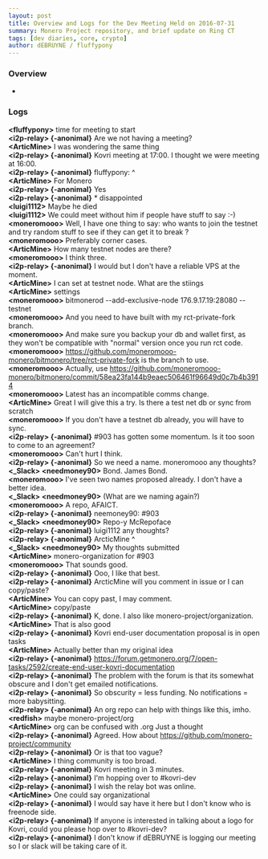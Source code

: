 ```yaml
---
layout: post
title: Overview and Logs for the Dev Meeting Held on 2016-07-31
summary: Monero Project repository, and brief update on Ring CT
tags: [dev diaries, core, crypto]
author: dEBRUYNE / fluffypony
---
```


### Overview 

-

### Logs

**\<fluffypony>** time for meeting to start   
**\<i2p-relay> {-anonimal}** Are we not having a meeting?  
**\<ArticMine>** I was wondering the same thing  
**\<i2p-relay> {-anonimal}** Kovri meeting at 17:00. I thought we were meeting at 16:00.  
**\<i2p-relay> {-anonimal}** fluffypony: ^  
**\<ArticMine>** For Monero  
**\<i2p-relay> {-anonimal}** Yes  
**\<i2p-relay> {-anonimal}** * disappointed  
**\<luigi1112>** Maybe he died  
**\<luigi1112>** We could meet without him if people have stuff to say :-)  
**\<moneromooo>** Well, I have one thing to say: who wants to join the testnet and try random stuff to see if they can get it to break ?  
**\<moneromooo>** Preferably corner cases.  
**\<ArticMine>** How many testnet nodes are there?  
**\<moneromooo>** I think three.  
**\<i2p-relay> {-anonimal}** I would but I don't have a reliable VPS at the moment.  
**\<ArticMine>** I can set at testnet node. What are the stiings  
**\<ArticMine>** settings  
**\<moneromooo>** bitmonerod --add-exclusive-node 176.9.17.19:28080 --testnet  
**\<moneromooo>** And you need to have built with my rct-private-fork branch.  
**\<moneromooo>** And make sure you backup your db and wallet first, as they won't be compatible with "normal" version once you run rct code.  
**\<moneromooo>** https://github.com/moneromooo-monero/bitmonero/tree/rct-private-fork is the branch to use.  
**\<moneromooo>** Actually, use https://github.com/moneromooo-monero/bitmonero/commit/58ea23fa144b9eaec506461f96649d0c7b4b3914  
**\<moneromooo>** Latest has an incompatible comms change.  
**\<ArticMine>** Great I will give this a try. Is there a test net db or sync from scratch  
**\<moneromooo>** If you don't have a testnet db already, you will have to sync.  
**\<i2p-relay> {-anonimal}** #903 has gotten some momentum. Is it too soon to come to an agreement?  
**\<moneromooo>** Can't hurt I think.  
**\<i2p-relay> {-anonimal}** So we need a name. moneromooo any thoughts?  
**\<_Slack> \<needmoney90>** Bond. James Bond.  
**\<moneromooo>** I've seen two names proposed already. I don't have a better idea.  
**\<_Slack> \<needmoney90>** (What are we naming again?)  
**\<moneromooo>** A repo, AFAICT.  
**\<i2p-relay> {-anonimal}** neemoney90: #903  
**\<_Slack> \<needmoney90>** Repo-y McRepoface  
**\<i2p-relay> {-anonimal}** luigi1112 any thoughts?  
**\<i2p-relay> {-anonimal}** ArcticMine ^  
**\<_Slack> \<needmoney90>** My thoughts submitted  
**\<ArticMine>** monero-organization for #903  
**\<moneromooo>** That sounds good.  
**\<i2p-relay> {-anonimal}** Ooo, I like that best.  
**\<i2p-relay> {-anonimal}** ArcticMine will you comment in issue or I can copy/paste?  
**\<ArticMine>** You can copy past, I may comment.  
**\<ArticMine>** copy/paste  
**\<i2p-relay> {-anonimal}** K, done. I also like monero-project/organization.  
**\<ArticMine>** That is also good  
**\<i2p-relay> {-anonimal}** Kovri end-user documentation proposal is in open tasks  
**\<ArticMine>** Actually better than my original idea  
**\<i2p-relay> {-anonimal}** https://forum.getmonero.org/7/open-tasks/2592/create-end-user-kovri-documentation  
**\<i2p-relay> {-anonimal}** The problem with the forum is that its somewhat obscure and I don't get emailed notifications.  
**\<i2p-relay> {-anonimal}** So obscurity = less funding. No notifications = more babysitting.  
**\<i2p-relay> {-anonimal}** An org repo can help with things like this, imho.  
**\<redfish>** maybe monero-project/org  
**\<ArticMine>** org can be confused with .org Just a thought  
**\<i2p-relay> {-anonimal}** Agreed. How about https://github.com/monero-project/community  
**\<i2p-relay> {-anonimal}** Or is that too vague?  
**\<ArticMine>** I thing community is too broad.  
**\<i2p-relay> {-anonimal}** Kovri meeting in 3 minutes.  
**\<i2p-relay> {-anonimal}** I'm hopping over to #kovri-dev  
**\<i2p-relay> {-anonimal}** I wish the relay bot was online.  
**\<ArticMine>** One could say organizational  
**\<i2p-relay> {-anonimal}** I would say have it here but I don't know who is freenode side.  
**\<i2p-relay> {-anonimal}** If anyone is interested in talking about a logo for Kovri, could you please hop over to #kovri-dev?  
**\<i2p-relay> {-anonimal}** I don't know if dEBRUYNE is logging our meeting so I or slack will be taking care of it.  
